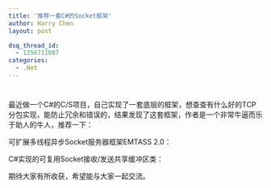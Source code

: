 ```yaml
---
title: '推荐一套C#的Socket框架'
author: Harry Chen
layout: post

dsq_thread_id:
  - 1256711087
categories:
  - .Net
---
```

# 

最近做一个C#的C/S项目，自己实现了一套底层的框架，想查查有什么好的TCP分包实现，能防止冗余和错误的，结果发现了这套框架，作者是一个非常牛逼而乐于助人的牛人，推荐一下：

可扩展多线程异步Socket服务器框架EMTASS 2.0：

C#实现的可复用Socket接收/发送共享缓冲区类：

期待大家有所收获，希望能与大家一起交流。
